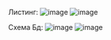 Листинг:
![image](https://github.com/Recwayer/SpringDataServicePractice/assets/95271934/887eca01-857d-4c6d-8bca-7fa459ed7ad4)
![image](https://github.com/Recwayer/SpringDataServicePractice/assets/95271934/8102a6b3-ef62-4e85-9372-e3b5f701db2e)

Схема Бд:
![image](https://github.com/Recwayer/SpringDataServicePractice/assets/95271934/3aa83213-1250-4b08-8b64-dcd0c14d20e0)
![image](https://github.com/Recwayer/SpringDataServicePractice/assets/95271934/a3f09e7f-53fd-42a0-b532-dd38f0f6c2b2)


